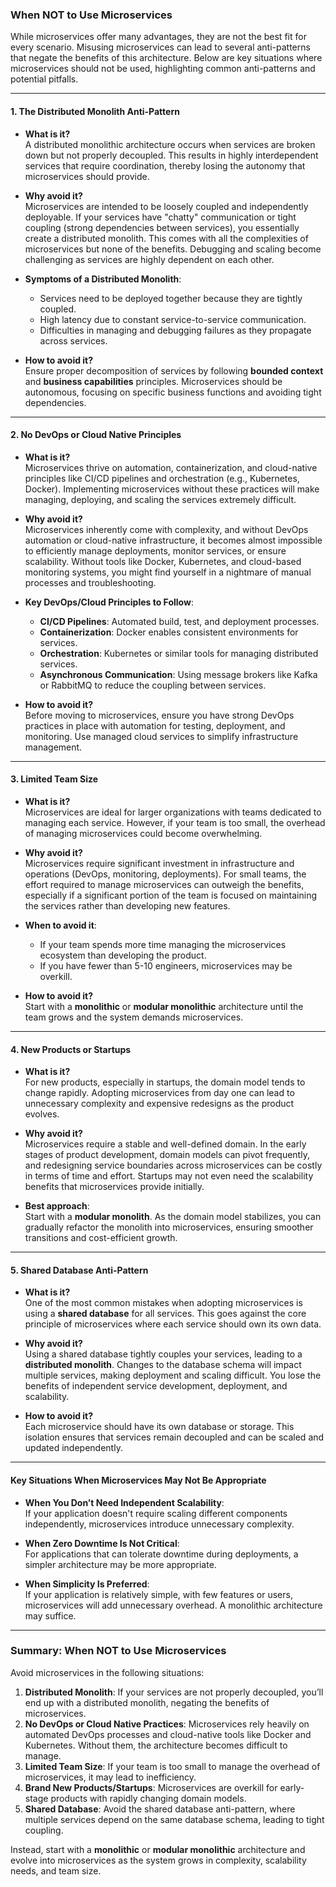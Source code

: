 ### **When NOT to Use Microservices**

While microservices offer many advantages, they are not the best fit for every scenario. Misusing microservices can lead to several anti-patterns that negate the benefits of this architecture. Below are key situations where microservices should not be used, highlighting common anti-patterns and potential pitfalls.

---

#### **1. The Distributed Monolith Anti-Pattern**
- **What is it?**  
  A distributed monolithic architecture occurs when services are broken down but not properly decoupled. This results in highly interdependent services that require coordination, thereby losing the autonomy that microservices should provide.
  
- **Why avoid it?**  
  Microservices are intended to be loosely coupled and independently deployable. If your services have "chatty" communication or tight coupling (strong dependencies between services), you essentially create a distributed monolith. This comes with all the complexities of microservices but none of the benefits. Debugging and scaling become challenging as services are highly dependent on each other.

- **Symptoms of a Distributed Monolith**:
  - Services need to be deployed together because they are tightly coupled.
  - High latency due to constant service-to-service communication.
  - Difficulties in managing and debugging failures as they propagate across services.

- **How to avoid it?**  
  Ensure proper decomposition of services by following **bounded context** and **business capabilities** principles. Microservices should be autonomous, focusing on specific business functions and avoiding tight dependencies.

---

#### **2. No DevOps or Cloud Native Principles**
- **What is it?**  
  Microservices thrive on automation, containerization, and cloud-native principles like CI/CD pipelines and orchestration (e.g., Kubernetes, Docker). Implementing microservices without these practices will make managing, deploying, and scaling the services extremely difficult.

- **Why avoid it?**  
  Microservices inherently come with complexity, and without DevOps automation or cloud-native infrastructure, it becomes almost impossible to efficiently manage deployments, monitor services, or ensure scalability. Without tools like Docker, Kubernetes, and cloud-based monitoring systems, you might find yourself in a nightmare of manual processes and troubleshooting.

- **Key DevOps/Cloud Principles to Follow**:
  - **CI/CD Pipelines**: Automated build, test, and deployment processes.
  - **Containerization**: Docker enables consistent environments for services.
  - **Orchestration**: Kubernetes or similar tools for managing distributed services.
  - **Asynchronous Communication**: Using message brokers like Kafka or RabbitMQ to reduce the coupling between services.

- **How to avoid it?**  
  Before moving to microservices, ensure you have strong DevOps practices in place with automation for testing, deployment, and monitoring. Use managed cloud services to simplify infrastructure management.

---

#### **3. Limited Team Size**
- **What is it?**  
  Microservices are ideal for larger organizations with teams dedicated to managing each service. However, if your team is too small, the overhead of managing microservices could become overwhelming.

- **Why avoid it?**  
  Microservices require significant investment in infrastructure and operations (DevOps, monitoring, deployments). For small teams, the effort required to manage microservices can outweigh the benefits, especially if a significant portion of the team is focused on maintaining the services rather than developing new features.

- **When to avoid it**:
  - If your team spends more time managing the microservices ecosystem than developing the product.
  - If you have fewer than 5-10 engineers, microservices may be overkill.

- **How to avoid it?**  
  Start with a **monolithic** or **modular monolithic** architecture until the team grows and the system demands microservices.

---

#### **4. New Products or Startups**
- **What is it?**  
  For new products, especially in startups, the domain model tends to change rapidly. Adopting microservices from day one can lead to unnecessary complexity and expensive redesigns as the product evolves.

- **Why avoid it?**  
  Microservices require a stable and well-defined domain. In the early stages of product development, domain models can pivot frequently, and redesigning service boundaries across microservices can be costly in terms of time and effort. Startups may not even need the scalability benefits that microservices provide initially.

- **Best approach**:  
  Start with a **modular monolith**. As the domain model stabilizes, you can gradually refactor the monolith into microservices, ensuring smoother transitions and cost-efficient growth.

---

#### **5. Shared Database Anti-Pattern**
- **What is it?**  
  One of the most common mistakes when adopting microservices is using a **shared database** for all services. This goes against the core principle of microservices where each service should own its own data.

- **Why avoid it?**  
  Using a shared database tightly couples your services, leading to a **distributed monolith**. Changes to the database schema will impact multiple services, making deployment and scaling difficult. You lose the benefits of independent service development, deployment, and scalability.

- **How to avoid it?**  
  Each microservice should have its own database or storage. This isolation ensures that services remain decoupled and can be scaled and updated independently.

---

#### **Key Situations When Microservices May Not Be Appropriate**
- **When You Don’t Need Independent Scalability**:  
  If your application doesn't require scaling different components independently, microservices introduce unnecessary complexity.

- **When Zero Downtime Is Not Critical**:  
  For applications that can tolerate downtime during deployments, a simpler architecture may be more appropriate.

- **When Simplicity Is Preferred**:  
  If your application is relatively simple, with few features or users, microservices will add unnecessary overhead. A monolithic architecture may suffice.

---

### **Summary: When NOT to Use Microservices**

Avoid microservices in the following situations:
1. **Distributed Monolith**: If your services are not properly decoupled, you’ll end up with a distributed monolith, negating the benefits of microservices.
2. **No DevOps or Cloud Native Practices**: Microservices rely heavily on automated DevOps processes and cloud-native tools like Docker and Kubernetes. Without them, the architecture becomes difficult to manage.
3. **Limited Team Size**: If your team is too small to manage the overhead of microservices, it may lead to inefficiency.
4. **Brand New Products/Startups**: Microservices are overkill for early-stage products with rapidly changing domain models.
5. **Shared Database**: Avoid the shared database anti-pattern, where multiple services depend on the same database schema, leading to tight coupling.

Instead, start with a **monolithic** or **modular monolithic** architecture and evolve into microservices as the system grows in complexity, scalability needs, and team size.
